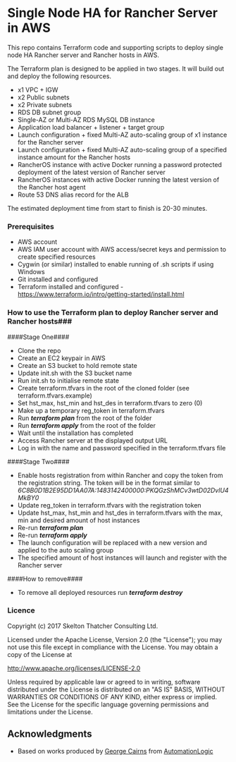 # Single Node HA for Rancher Server in AWS

This repo contains Terraform code and supporting scripts to deploy single node HA Rancher server and Rancher hosts in AWS.

The Terraform plan is designed to be applied in two stages. It will build out and deploy the following resources.

* x1 VPC + IGW
* x2 Public subnets
* x2 Private subnets
* RDS DB subnet group
* Single-AZ or Multi-AZ RDS MySQL DB instance
* Application load balancer + listener + target group
* Launch configuration + fixed Multi-AZ auto-scaling group of x1 instance for the Rancher server
* Launch configuration + fixed Multi-AZ auto-scaling group of a specified instance amount for the Rancher hosts
* RancherOS instance with active Docker running a password protected deployment of the latest version of Rancher server
* RancherOS instances with active Docker running the latest version of the Rancher host agent
* Route 53 DNS alias record for the ALB

The estimated deployment time from start to finish is 20-30 minutes.

### Prerequisites

* AWS account
* AWS IAM user account with AWS access/secret keys and permission to create specified resources
* Cygwin (or similar) installed to enable running of .sh scripts if using Windows
* Git installed and configured
* Terraform installed and configured - https://www.terraform.io/intro/getting-started/install.html

### How to use the Terraform plan to deploy Rancher server and Rancher hosts###

####Stage One####

* Clone the repo
* Create an EC2 keypair in AWS
* Create an S3 bucket to hold remote state
* Update init.sh with the S3 bucket name
* Run init.sh to initialise remote state
* Create terraform.tfvars in the root of the cloned folder (see terraform.tfvars.example)
* Set hst_max, hst_min and hst_des in terraform.tfvars to zero (0)
* Make up a temporary reg_token in terraform.tfvars
* Run ***terraform plan*** from the root of the folder
* Run ***terraform apply*** from the root of the folder
* Wait until the installation has completed
* Access Rancher server at the displayed output URL
* Log in with the name and password specified in the terraform.tfvars file

####Stage Two####
* Enable hosts registration from within Rancher and copy the token from the registration string. The token will be in the format similar to *6C8B0D1B2E95DD1AA07A:1483142400000:PKQGzShMCv3wtD02DvlU4MkBY0*
* Update reg_token in terraform.tfvars with the registration token
* Update hst_max, hst_min and hst_des in terraform.tfvars with the max, min and desired amount of host instances
* Re-run ***terraform plan***
* Re-run ***terraform apply***
* The launch configuration will be replaced with a new version and applied to the auto scaling group
* The specified amount of host instances will launch and register with the Rancher server

####How to remove####
* To remove all deployed resources run ***terraform destroy***

### Licence ###

Copyright (c) 2017 Skelton Thatcher Consulting Ltd.

Licensed under the Apache License, Version 2.0 (the "License"); you may not use this file except in compliance with the License. You may obtain a copy of the License at

http://www.apache.org/licenses/LICENSE-2.0

Unless required by applicable law or agreed to in writing, software distributed under the License is distributed on an "AS IS" BASIS, WITHOUT WARRANTIES OR CONDITIONS OF ANY KIND, either express or implied. See the License for the specific language governing permissions and limitations under the License.

## Acknowledgments

* Based on works produced by [George Cairns](https://www.linkedin.com/in/george-cairns-9624b621/) from [AutomationLogic](http://www.automationlogic.com/)
